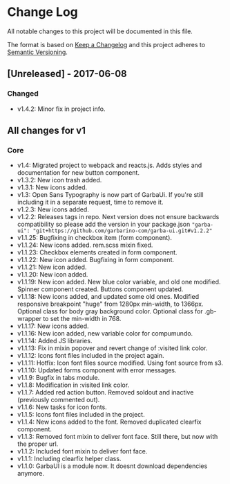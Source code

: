 # Change Log
All notable changes to this project will be documented in this file.

The format is based on [Keep a Changelog](http://keepachangelog.com/) 
and this project adheres to [Semantic Versioning](http://semver.org/).

## [Unreleased] - 2017-06-08
### Changed
* v1.4.2: Minor fix in project info.

## All changes for v1
### Core
* v1.4: Migrated project to webpack and reacts.js. Adds styles and documentation for new button component.
* v1.3.2: New icon trash added.
* v1.3.1: New icons added.
* v1.3: Open Sans Typography is now part of GarbaUi. If you're still including it in a separate request, time to remove it.
* v1.2.3: New icons added.
* v1.2.2: Releases tags in repo.
Next version does not ensure backwards compatibility so please add the version in your package.json `"garba-ui": "git+https://github.com/garbarino-com/garba-ui.git#v1.2.2"`
* v1.1.25: Bugfixing in checkbox item (form component).
* v1.1.24: New icons added. rem.scss mixin fixed.
* v1.1.23: Checkbox elements created in form component.
* v1.1.22: New icon added. Bugfixing in form component.
* v1.1.21: New icon added.
* v1.1.20: New icon added.
* v1.1.19: New icon added. New blue color variable, and old one modified. Spinner component created. Buttons component updated.
* v1.1.18: New icons added, and updated some old ones. Modified responsive breakpoint "huge" from 1280px min-width, to 1366px. Optional class for body gray background color. Optional class for .gb-wrapper to set the min-width in 768.
* v1.1.17: New icons added.
* v1.1.16: New icon added, new variable color for compumundo.
* v1.1.14: Added JS libraries.
* v1.1.13: Fix in mixin popover and revert change of :visited link color.
* v1.1.12: Icons font files included in the project again.
* v1.1.11: Hotfix: Icon font files source modified. Using font source from s3.
* v1.1.10: Updated forms component with error messages.
* v1.1.9: Bugfix in tabs module.
* v1.1.8: Modification in :visited link color.
* v1.1.7: Added red action button. Removed soldout and inactive (previously commented out).
* v1.1.6: New tasks for icon fonts.
* v1.1.5: Icons font files included in the project.
* v1.1.4: New icons added to the font. Removed duplicated clearfix component.
* v1.1.3: Removed font mixin to deliver font face. Still there, but now with the proper url.
* v1.1.2: Included font mixin to deliver font face.
* v1.1.1: Including clearfix helper class.
* v1.1.0: GarbaUI is a module now. It doesnt download dependencies anymore.

